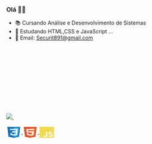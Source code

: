 ### Olá 👋😎

- 📚 Cursando Análise e Desenvolvimento de Sistemas
- 🧐 Estudando HTML,CSS e JavaScript ...
- 📧 Email: Securit891@gmail.com



##



<div>
   <a href="https://github.com.br/Diogogiovane">
   <img height="180em" src="https://github-readme-stats.vercel.app/api?username=Diogogiovane&show_icons=true&theme=dark&include_all_commits=true&count_private=true"/>
   <img height="180em" src+"https:github-redme-stats.vercel.app/api/top-langs/?username=Diogogiovane&layout=compact&langs_count=16&theme=dark"/>
 <div>

<div style="display: inline_block"><br>
  <img align="center" alt="Diogo-CSS" height="30" width="40" src="https://raw.githubusercontent.com/devicons/devicon/master/icons/css3/css3-original.svg">
  <img align="center" alt="Diogo-HTML" height="30" width="40" src="https://raw.githubusercontent.com/devicons/devicon/master/icons/html5/html5-original.svg">
  <img align="center" alt="Diogo-Js" height="30" width="40" src="https://raw.githubusercontent.com/devicons/devicon/master/icons/javascript/javascript-plain.svg">
  
  ##
  
  
